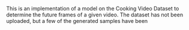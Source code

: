 This is an implementation of a model on the Cooking Video Dataset to determine the future frames of a given video. The dataset has not been uploaded, but a few of the generated samples have been
